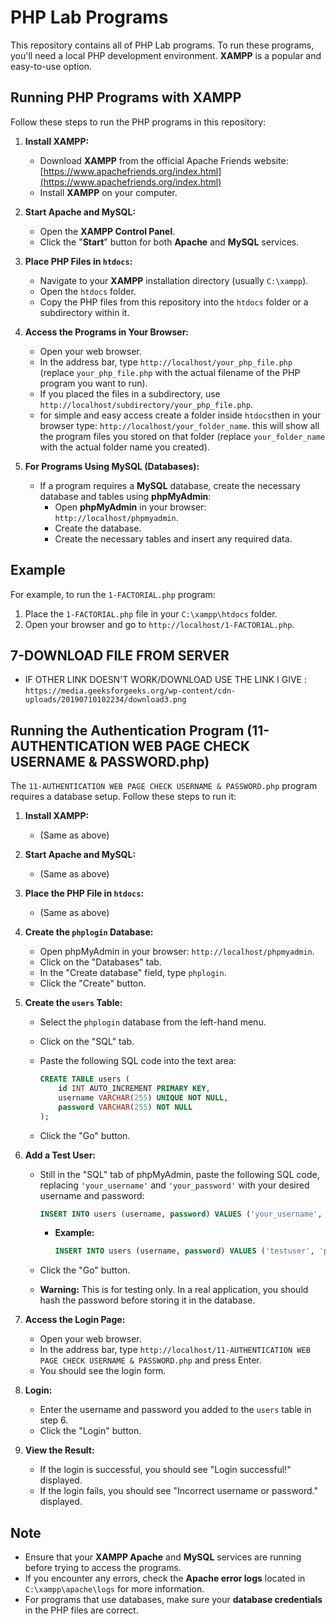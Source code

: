 # PHP Lab Programs

This repository contains all of PHP Lab programs. To run these programs, you'll need a local PHP development environment. **XAMPP** is a popular and easy-to-use option.

## Running PHP Programs with XAMPP

Follow these steps to run the PHP programs in this repository:

1.  **Install XAMPP:**
    * Download **XAMPP** from the official Apache Friends website: [https://www.apachefriends.org/index.html](https://www.apachefriends.org/index.html)
    * Install **XAMPP** on your computer.

2.  **Start Apache and MySQL:**
    * Open the **XAMPP Control Panel**.
    * Click the "**Start**" button for both **Apache** and **MySQL** services.

3.  **Place PHP Files in `htdocs`:**
    * Navigate to your **XAMPP** installation directory (usually `C:\xampp`).
    * Open the `htdocs` folder.
    * Copy the PHP files from this repository into the `htdocs` folder or a subdirectory within it.

4.  **Access the Programs in Your Browser:**
    * Open your web browser.
    * In the address bar, type `http://localhost/your_php_file.php` (replace `your_php_file.php` with the actual filename of the PHP program you want to run).
    * If you placed the files in a subdirectory, use `http://localhost/subdirectory/your_php_file.php`.
    * for simple and easy access create a folder inside `htdocs`then in your browser type: `http://localhost/your_folder_name`. this will show all the program files you stored on that folder (replace `your_folder_name` with the actual folder name you created).
5.  **For Programs Using MySQL (Databases):**
    * If a program requires a **MySQL** database, create the necessary database and tables using **phpMyAdmin**:
        * Open **phpMyAdmin** in your browser: `http://localhost/phpmyadmin`.
        * Create the database.
        * Create the necessary tables and insert any required data.

## Example

For example, to run the `1-FACTORIAL.php` program:

1.  Place the `1-FACTORIAL.php` file in your `C:\xampp\htdocs` folder.
2.  Open your browser and go to `http://localhost/1-FACTORIAL.php`.

## 7-DOWNLOAD FILE FROM SERVER
  * IF OTHER LINK DOESN'T WORK/DOWNLOAD USE THE LINK I GIVE : `https://media.geeksforgeeks.org/wp-content/cdn-uploads/20190710102234/download3.png` 

## Running the Authentication Program (11-AUTHENTICATION WEB PAGE CHECK USERNAME & PASSWORD.php)

The `11-AUTHENTICATION WEB PAGE CHECK USERNAME & PASSWORD.php` program requires a database setup. Follow these steps to run it:

1.  **Install XAMPP:**
    * (Same as above)

2.  **Start Apache and MySQL:**
    * (Same as above)

3.  **Place the PHP File in `htdocs`:**
    * (Same as above)

4.  **Create the `phplogin` Database:**
    * Open phpMyAdmin in your browser: `http://localhost/phpmyadmin`.
    * Click on the "Databases" tab.
    * In the "Create database" field, type `phplogin`.
    * Click the "Create" button.

5.  **Create the `users` Table:**
    * Select the `phplogin` database from the left-hand menu.
    * Click on the "SQL" tab.
    * Paste the following SQL code into the text area:

        ```sql
        CREATE TABLE users (
            id INT AUTO_INCREMENT PRIMARY KEY,
            username VARCHAR(255) UNIQUE NOT NULL,
            password VARCHAR(255) NOT NULL
        );
        ```

    * Click the "Go" button.

6.  **Add a Test User:**
    * Still in the "SQL" tab of phpMyAdmin, paste the following SQL code, replacing `'your_username'` and `'your_password'` with your desired username and password:

        ```sql
        INSERT INTO users (username, password) VALUES ('your_username', 'your_password');
        ```

        * **Example:**

            ```sql
            INSERT INTO users (username, password) VALUES ('testuser', 'password123');
            ```

    * Click the "Go" button.
    * **Warning:** This is for testing only. In a real application, you should hash the password before storing it in the database.

7.  **Access the Login Page:**
    * Open your web browser.
    * In the address bar, type `http://localhost/11-AUTHENTICATION WEB PAGE CHECK USERNAME & PASSWORD.php` and press Enter.
    * You should see the login form.

8.  **Login:**
    * Enter the username and password you added to the `users` table in step 6.
    * Click the "Login" button.

9.  **View the Result:**
    * If the login is successful, you should see "Login successful!" displayed.
    * If the login fails, you should see "Incorrect username or password." displayed.

## Note

* Ensure that your **XAMPP Apache** and **MySQL** services are running before trying to access the programs.
* If you encounter any errors, check the **Apache error logs** located in `C:\xampp\apache\logs` for more information.
* For programs that use databases, make sure your **database credentials** in the PHP files are correct.
